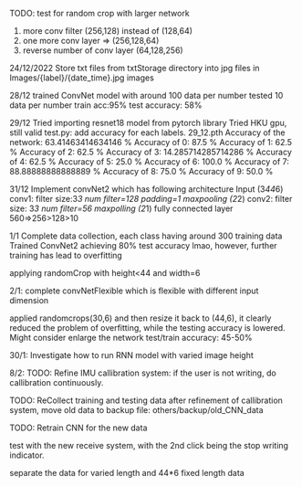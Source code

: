 
TODO: test for random crop with larger network 
1. more conv filter (256,128) instead of (128,64)
2. one more conv layer => (256,128,64)
3. reverse number of conv layer (64,128,256)


24/12/2022
Store txt files from txtStorage directory into jpg files in 
Images/{label}/{date_time}.jpg images


28/12
trained ConvNet model with around 100 data per number
tested 10 data per number
train acc:95%
test accuracy: 58%

29/12 
Tried importing resnet18 model from pytorch library 
Tried HKU gpu, still valid 
test.py: add accuracy for each labels.
29_12.pth
Accuracy of the network: 63.41463414634146 %
Accuracy of 0: 87.5 %
Accuracy of 1: 62.5 %
Accuracy of 2: 62.5 %
Accuracy of 3: 14.285714285714286 %
Accuracy of 4: 62.5 %
Accuracy of 5: 25.0 %
Accuracy of 6: 100.0 %
Accuracy of 7: 88.88888888888889 %
Accuracy of 8: 75.0 %
Accuracy of 9: 50.0 %
 

31/12
Implement convNet2 which has following architecture
Input (3*44*6)
conv1: filter size:3*3 num filter=128 padding=1
maxpooling (2*2)
conv2: filter size: 3*3 num filter=56 
maxpolling (2*1)
fully connected layer 560=>256>128>10

1/1
Complete data collection, each class having around 300 training data
Trained ConvNet2 achieving 80% test accuracy lmao, however, further training has lead to overfitting


applying randomCrop with height<44 and width=6

2/1:
complete convNetFlexible which is flexible with different input dimension

applied randomcrops(30,6) and then resize it back to (44,6), it clearly reduced the problem of overfitting, while the testing accuracy is lowered. 
Might consider enlarge the network
test/train accuracy: 45-50%

30/1:
Investigate how to run RNN model with varied image height

8/2: 
TODO: Refine IMU callibration system: 
if the user is not writing, do callibration continuously. 

TODO: ReCollect training and testing data after refinement of callibration system, move old data to backup file: others/backup/old_CNN_data

TODO: Retrain CNN for the new data 

test with the new receive system, with the 2nd click being the stop writing indicator. 

separate the data for varied length and 44*6 fixed length data


